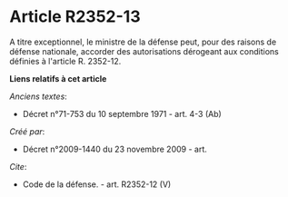 # Article R2352-13

A titre exceptionnel, le ministre de la défense peut, pour des raisons de défense nationale, accorder des autorisations
dérogeant aux conditions définies à l'article R. 2352-12.

**Liens relatifs à cet article**

_Anciens textes_:

  - Décret n°71-753 du 10 septembre 1971 - art. 4-3 (Ab)

_Créé par_:

  - Décret n°2009-1440 du 23 novembre 2009 - art.

_Cite_:

  - Code de la défense. - art. R2352-12 (V)
